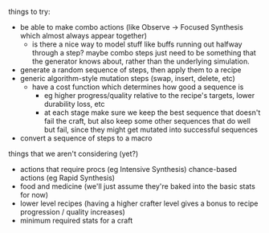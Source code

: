 things to try:

- be able to make combo actions (like Observe -> Focused Synthesis which almost always appear together)
  - is there a nice way to model stuff like buffs running out halfway through a step? maybe combo steps just need to be something that the generator knows about, rather than the underlying simulation.
- generate a random sequence of steps, then apply them to a recipe
- generic algorithm-style mutation steps (swap, insert, delete, etc)
  - have a cost function which determines how good a sequence is
    - eg higher progress/quality relative to the recipe's targets, lower durability loss, etc
    - at each stage make sure we keep the best sequence that doesn't fail the craft, but also keep some other sequences that do well but fail, since they might get mutated into successful sequences
- convert a sequence of steps to a macro

things that we aren't considering (yet?)

- actions that require procs (eg Intensive Synthesis) chance-based actions (eg Rapid Synthesis)
- food and medicine (we'll just assume they're baked into the basic stats for now)
- lower level recipes (having a higher crafter level gives a bonus to recipe progression / quality increases)
- minimum required stats for a craft
